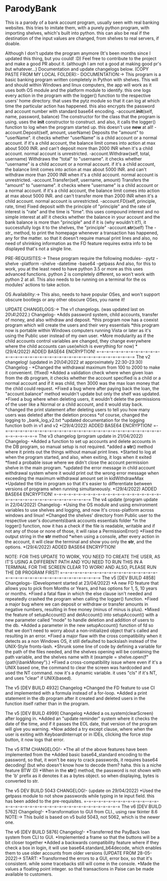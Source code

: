 # ParodyBank

This is a parody of a bank account program, usually seen with real banking websites. 
this tries to imitate them, with a purely python program, with importing shelves, which's built into python.
this can also be real if the destination of the input values are changed, from shelves to real servers, if doable.

Although I don't update the program anymore (It's been months since I updated this thing, but you could! :D)
Feel free to contribute to the project and make a good PR about it. (although I am not a good at making good pr's but whatever...)
Documentation and update changelogs below. (COPY PASTE FROM MY LOCAL FOLDER):-
DOCUMENTATION:->
    This program is a basic banking program written completely in Python with
    shelves. This will and should within Windows and linux computers, the app
    will work as it uses both OS module and the platform module to identify.
    this one logs every action in the program with the logger() function to
    the respective users' home directory. that uses the pytz module so that 
    it can log at which time the particular action has happened. this also 
    encrypts the password and account number with standard base64 encoding.
    -account.__init__(self, name, password, balance)
        The constructor for the class that the program is using. uses the
        __init__ constructor to construct. and also, it calls the logger()
        function to log when the program started up.
        this doesn't use __new__ at all!
    -account.Deposit(self, amount, userName)
        Deposits the "amount" to "userName". it checks whether "userName" is a
        child account or a normal account. if it's a child account, the balance
        limit comes into action at max about 5000 INR. and can't deposit more
        than 2000 INR when it's a child account. normal account is unrestricted.
    -account.Withdraw(self, total, username)
        Withdraws the "total" to "username". it checks whether "username" is a
        child account or a normal account. if it's a child account, the balance
        limit comes into action at max about 5000 INR. and can't withdraw more
        than 2000 INR when it's a child account. normal account is unrestricted.
    -account.Transfer(self, username, amount)
        Transfers the "amount" to "username". it checks where "username" is a
        child account or a normal account. if it's a child account, the balance
        limit comes into action at max about 5000 INR. and can't transfer more
        than 2000 INR when it's a child account. normal account is unrestricted.
    -account.FD(self, principle, rate, time)
        Fixed deposit with the principle of "principle" and the rate of interest
        is "rate" and the time is "time". this uses compound interest and no
        simple interest at all! it checks whether the balance in your account
        and the bank balance is more than "principle" and if it is (why
        wouldn't it?), it successfully logs it to the shelves, the "principle"
    -account.__str__(self)
        The _-str__ method, to print the homepage whenever a transaction has
        happened, any for the matter. so that it doesn't require manual print
        lines and also, no need of shrinking information as the FD feature
        requires extra info to be displayed that's not a single line.


PRE-REQUISITES:->
    These program require the following modules-
    -pytz
    -shelve
    -platform
    -shelve
    -datetime
    -base64
    -getpass
    And also, for this to work, you at the least need to have python 3.5 or more
    as this uses advanced functions. python 2 is completely different, so won't
    work with python 2 at all.
    This also needs to be running on a terminal for the os modules' actions to
    take action.


OS Availability:->
    This also, needs to have popular OSes, and won't support obscure bootlegs
    or any other obscure OSes, you name it!


UPDATE CHANGELOGS:->
  The v1 changelogs. (was updated last on 20\4\2022.)
  Changelog-
  *Adds password system, child accounts, transfer of money, and also withdraw and
   deposit.
  *this program now has a coexist program which will create the users and their
   very essentials
  *this program now is portable within Windows computers running Vista or later as
   it's using the Public user instead of my own user.
  *More modularity as if the child accounts control variables are changed, they
   change everywhere where the child accounts can use(which is everything for now)
  *(29/4/2022) ADDED BASE64 ENCRYPTION!
  =-=-=-=-=-=-=-=-=-=-=-=-=-=-=-=-=-=-=-=-=-=-=-=-=-=-=-=-=-=-=-=-=-=-=-=-=-=-=-=
  The v2 changelog! (updated in 20\04\2022 at approximately 22:30-23:30)
  Changelog - 
  *Changed the withdrawal maximum from 100 to 2000 to make it convenient. (!fixed)
  *Added a validation check where when given loan from the db program, it checks
   whether the account specified is a child or a normal account and if it was
   child, then 3000 was the max loan money that the child could request.
  *Fixed a bug where after paying back the loan, the "account.balance"
   method wouldn't update but only the shelf was updated.
  *Fixed a bug where when deleting users, it wouldn't delete the permissions of
   the user like a Normal or a child account, and it would stay back.
  *changed the print statement after deleting users to tell you how many users was
   deleted after the deletion process
  *of course, changed the logging to _bank_log_v2.txt
  *updated documentation for the logging function both in v1 and v2
  *(29/4/2022) ADDED BASE64 ENCRYPTION!
  =-=-=-=-=-=-=-=-=-=-=-=-=-=-=-=-=-=-=-=-=-=-=-=-=-=-=-=-=-=-=-=-=-=-=-=-=-=-=-=
  The v3 changelog (program update in 21/04/2022)
  Changelog-
  *Added a function to set up accounts and delete accounts in the DB program, so
   manual setup is not required.
  *added a __str__() method where it prints out the things without manual print
   lines.
  *Started to log at when the program started, and also, when exiting, it logs
   when it exited
  *fixed a probable issue where we didn't close the account permission shelve
   in the main program.
  *updated the error message in child account withdrawal system where it would
   print out the wrong error message when exceeding the maximum withdrawal amount
   set in kidWithdrawMax
  *Updated the title in program so that it's easier to differentiate between
   versions of programs when running simultaneously.
  *(29/4/2022) ADDED BASE64 ENCRYPTION!
  =-=-=-=-=-=-=-=-=-=-=-=-=-=-=-=-=-=-=-=-=-=-=-=-=-=-=-=-=-=-=-=-=-=-=-=-=-=-=-=
  The v4 update (program update in 22/04/2022)
  Changelog-
  *Using the OS module and using environment variables to use shelves and logging,
   and now It's cross-platform across windows and linux!
  *Changed the shelves' directory from Public user to the respective user's
   documents\bank accounts essentials folder
  *in the logger() function, now it has a check if the file is readable, writable
   and if not any of those or none of those, it will raise a PermissionError()
  *Fixed the output string in the __str__ method
  *when using a console, after every action in the account, it will clear the
   terminal and show you only the __str__, and the options.
  *(29/4/2022) ADDED BASE64 ENCRYPTION!

  NOTE: FOR THIS UPDATE TO WORK, YOU NEED TO CREATE THE USER, AS IT'S USING A
  DIFFERENT PATH AND YOU NEED TO RUN THIS IN A TERMINAL FOR THE SCREEN CLEAR TO
  WORK! AND ALSO, PLEASE RUN THE DB PROGRAM FIRST!
  =-=-=-=-=-=-=-=-=-=-=-=-=-=-=-=-=-=-=-=-=-=-=-=-=-=-=-=-=-=-=-=-=-=-=-=-=-=-=-=
  The v5 [DEV BUILD 4858] Changelogs- (Development started at 23/04/2022)
  *A new FD feature that allows you to pick from Months or Years, and has options
   for 1, 5, 10 years or months.
  *Fixed a fatal flaw in which the else clause isn't needed and repeatedly crashed
   the program when calling the logger() function.
  *Fixed a major bug where we can deposit or withdraw or transfer amounts in
   negative numbers, resulting in free money (minus of minus is plus).
  *Mixed the feature of setupAccount() and delAccount() into setupAccount() with a
   new parameter called "mode" to handle deletion and addition of users to the db.
  *Added a parameter in the new setupAccount() function of fd so that we don't
   need to worry about a non-initialized object that's called and resulting in an
   error.
  *Fixed a major flaw with the cross compatibility when it detects as a non
   Windows OS, it still defaulted to backslash instead of the UNIX-Style
   fronts-lash.
  *Shrunk some line of code by defining a variable for the path of the files
   needed, and the shelves opening will be containing the path variable, and the
   shelves name with it (example = shelve.open(f"{path}\\bankMoney").)
  *Fixed a cross-compatibility issue where even if it's a UNIX based one, the
   command to clear the screen was hardcoded and used the NT command. now it's a
   dynamic variable. it uses "cls" if it's NT, and uses "clear" if UNIX(based).

  The v5 [DEV BUILD 4932] Changelog
  *Changed the FD feature to use CI and implemented with a formula instead of a
   for-loop.
  *Added a print statement in the db program after it created and deleted users in
   the function itself rather than in the program.

  The v5 [DEV BUILD 4999] Changelog
  *Added a os.system(clearScreen) after logging in.
  *Added an "update reminder" system where it checks the date of the time, and if
   it passes  the EOL date, that version of the program will give you warning.
  *Now added a try except clause, where when the user is exiting with
   KeyboardInterrupt or  in IDEs, clicking the force stop button, it now logs that
   error.

  The v5 RTM CHANGELOG!-
  *The all of the above features have been implemented from the
  *Added basic base64_standard encoding to the password, so that, it won't be easy
   to crack passwords, it requires base64 decoding! (but who doesn't know how to
   decode   them? haha. this is a niche feature BTW :D)
  *When in the __str__() method, the password is not shown with the 'b' prefix as
   it denotes it as a bytes object. so when displaying, bytes is converted to str.

  The v5 DEV BUILD 5043 CHANGELOG!- (update on 29/04/2022)
  *Used the getpass module to not show passwords while typing in te input field.
   this has been added to the pre-requisites.
  =-=-=-=-=-=-=-=-=-=-=-=-=--=-=-=-=-=-=-=-=-=-=-=-=-=-=-=-=-=-=-=-=-=-=-=-=-=-=
  The v6 [DEV BUILD 5762] Changelog!-
  *Transformation to GUI from CLI., using raw tkinter 8.6
  NOTE:-> This build is based on v5 build 5043, not 5062, which is the newer one.

  The v6 [DEV BUILD 5876] Changelog!-
  *Transferred the PayBack loan system from CLI to GUI.
  *Implemented a frame so that the buttons will be a bit closer together
  *Added a backwards compatibility feature where if they check a box in login, it
   will use base64.standard_b64decode, which enables them to use older accounts
   from older versions
  (UPDATE FROM 28-05-2022)->
  START:
  *Transformed the errors to a GUI, error box, so that it's
   consistent. while some tracebacks still will come in the console.
  *Made the values a floating point integer. so that transactions in Paise can be
   made available to customers.

